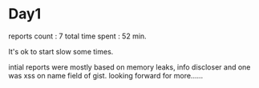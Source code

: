 # Day1

reports count : 7 
total time spent : 52 min.


It's ok to start slow some times.

intial reports were mostly based on memory leaks, info discloser and one was xss on name field of gist.
looking forward for more......
